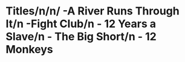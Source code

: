  # Titles/n/n/ -A River Runs Through It/n -Fight Club/n - 12 Years a Slave/n - The Big Short/n - 12 Monkeys 
